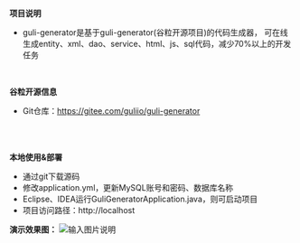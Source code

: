 **项目说明** 
- guli-generator是基于guli-generator(谷粒开源项目)的代码生成器，
 可在线生成entity、xml、dao、service、html、js、sql代码，减少70%以上的开发任务
<br> 


**谷粒开源信息** 
- Git仓库：https://gitee.com/guliio/guli-generator
<br> 
<br> 

 **本地使用&部署**
- 通过git下载源码
- 修改application.yml，更新MySQL账号和密码、数据库名称
- Eclipse、IDEA运行GuliGeneratorApplication.java，则可启动项目
- 项目访问路径：http://localhost

**演示效果图：**
![输入图片说明](https://images.gitee.com/uploads/images/2018/0731/150920_761d8835_63154.jpeg "aa.jpg")